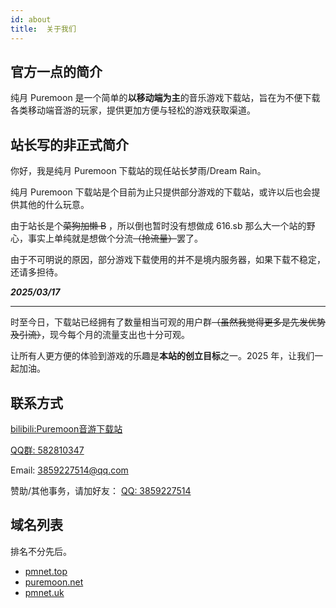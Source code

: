 ```yaml
---
id: about
title:  关于我们
---
```


## 官方一点的简介

纯月 Puremoon 是一个简单的**以移动端为主**的音乐游戏下载站，旨在为不便下载各类移动端音游的玩家，提供更加方便与轻松的游戏获取渠道。


## 站长写的非正式简介

你好，我是纯月 Puremoon 下载站的现任站长梦雨/Dream Rain。

纯月 Puremoon 下载站是个目前为止只提供部分游戏的下载站，或许以后也会提供其他的什么玩意。

由于站长是个~~菜狗加懒 B~~ ，所以倒也暂时没有想做成 616.sb 那么大一个站的野心，事实上单纯就是想做个分流~~（抢流量）~~罢了。

由于不可明说的原因，部分游戏下载使用的并不是境内服务器，如果下载不稳定，还请多担待。

***2025/03/17***

-----

时至今日，下载站已经拥有了数量相当可观的用户群~~（虽然我觉得更多是先发优势及引流）~~，现今每个月的流量支出也十分可观。

让所有人更方便的体验到游戏的乐趣是**本站的创立目标**之一。2025 年，让我们一起加油。

## 联系方式

[bilibili:Puremoon音游下载站](https://space.bilibili.com/673409542)

[QQ群: 582810347](http://qm.qq.com/cgi-bin/qm/qr?_wv=1027&k=uZZjWCZ1kPVaYgVBnMm3QJxKtCxwI6RH&authKey=5NY%2FTVTQCYm7VBi1GzlfVDCSSqNvgW721D%2FwaAPe28IQmbKbvCnMai%2B5eo0LGyeF&noverify=0&group_code=674102755)

Email: 3859227514@qq.com

赞助/其他事务，请加好友： [QQ: 3859227514](tencent://message/?uin=3859227514)

## 域名列表

排名不分先后。

- [pmnet.top](https://www.pmnet.top)
- [puremoon.net](https://www.puremoon.net)
- [pmnet.uk](https://www.pmnet.uk)
